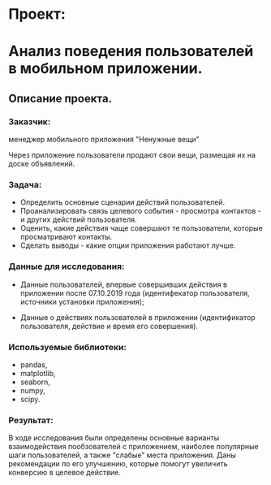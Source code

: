 # Проект: 

# Анализ поведения пользователей в мобильном приложении.
## Описание проекта.
### Заказчик: 

менеджер мобильного приложения "Ненужные вещи"

Через приложение пользователи продают свои вещи, размещая их на доске объявлений.

### Задача: 

- Определить основные сценарии действий пользователей.
- Проанализировать связь целевого события - просмотра контактов - и других действий пользователя.
- Оценить, какие действия чаще совершают те пользователи, которые просматривают контакты.
- Сделать выводы - какие опции приложения работают лучше.

### Данные для исследования:

- Данные пользователей, впервые совершивших действия в приложении после 07.10.2019 года (идентифекатор пользователя, источники установки приложения);

- Данные о действиях пользователей в приложении (идентификатор пользователя, действие и время его совершения). 

### Используемые библиотеки:

- pandas,
- matplotlib,
- seaborn,
- numpy,
- scipy.

### Результат:
В ходе исследования были определены основные варианты взаимодействия пообзователей с приложением, наиболее популярные шаги пользователей, а также "слабые" места приложения. Даны рекомендации по его улучшению, которые помогут увеличить конверсию в целевое действие.

